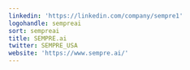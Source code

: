 ```yaml
---
linkedin: 'https://linkedin.com/company/sempre1'
logohandle: sempreai
sort: sempreai
title: SEMPRE.ai
twitter: SEMPRE_USA
website: 'https://www.sempre.ai/'
---
```

